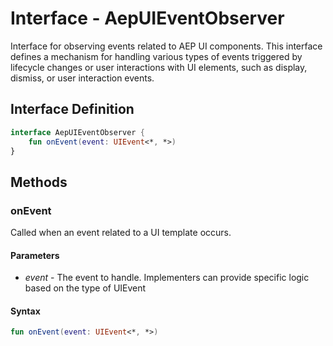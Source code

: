 # Interface - AepUIEventObserver

Interface for observing events related to AEP UI components. This interface defines a mechanism for handling various types of events triggered by lifecycle changes or user interactions with UI elements, such as display, dismiss, or user interaction events.
## Interface Definition

```kotlin
interface AepUIEventObserver {
    fun onEvent(event: UIEvent<*, *>)
}
```

## Methods

### onEvent

Called when an event related to a UI template occurs.

#### Parameters

- _event_ - The event to handle. Implementers can provide specific logic based on the type of UIEvent

#### Syntax

```kotlin
fun onEvent(event: UIEvent<*, *>)
```
